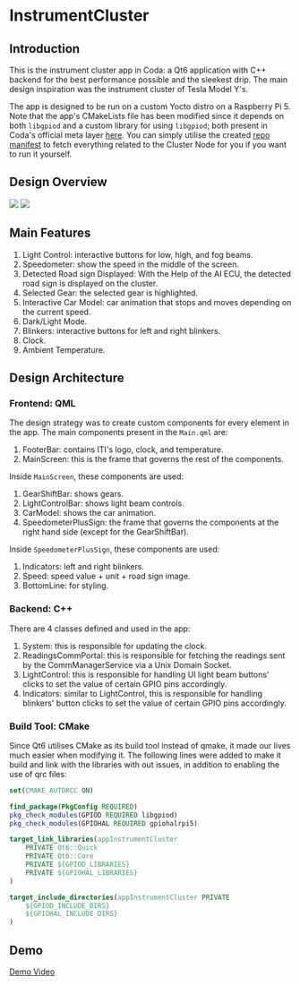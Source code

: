 # InstrumentCluster

## Introduction
This is the instrument cluster app in Coda: a Qt6 application with C++ backend for the best performance possible and the sleekest drip. The main design inspiration was the instrument cluster of Tesla Model Y's. 

The app is designed to be run on a custom Yocto distro on a Raspberry Pi 5. Note that the app's CMakeLists file has been modified since it depends on both `libgpiod` and a custom library for using `libgpiod`; both present in Coda's official meta layer [here](https://github.com/Coda-ITI/meta-coda). You can simply utilise the created [repo manifest](https://github.com/Coda-ITI/cluster_manifest) to fetch everything related to the Cluster Node for you if you want to run it yourself.

## Design Overview
![](./README_Assets/light.png)
![](./README_Assets/dark.png)

## Main Features
1. Light Control: interactive buttons for low, high, and fog beams.
2. Speedometer: show the speed in the middle of the screen.
3. Detected Road sign Displayed: With the Help of the AI ECU, the detected road sign is displayed on the cluster.
4. Selected Gear: the selected gear is highlighted.
5. Interactive Car Model: car animation that stops and moves depending on the current speed.
6. Dark/Light Mode.
7. Blinkers: interactive buttons for left and right blinkers.
8. Clock.
9. Ambient Temperature.

## Design Architecture

### Frontend: QML
The design strategy was to create custom components for every element in the app. The main components present in the `Main.qml` are:
1. FooterBar: contains ITI's logo, clock, and temperature.
2. MainScreen: this is the frame that governs the rest of the components.

Inside `MainScreen`, these components are used:
1. GearShiftBar: shows gears.
2. LightControlBar: shows light beam controls.
3. CarModel: shows the car animation.
4. SpeedometerPlusSign: the frame that governs the components at the right hand side (except for the GearShiftBar).

Inside `SpeedometerPlusSign`, these components are used:
1. Indicators: left and right blinkers.
2. Speed: speed value + unit + road sign image.
3. BottomLine: for styling.

### Backend: C++
There are 4 classes defined and used in the app:
1. System: this is responsible for updating the clock.
2. ReadingsCommPortal: this is responsible for fetching the readings sent by the CommManagerService via a Unix Domain Socket.
3. LightControl: this is responsible for handling UI light beam buttons' clicks to set the value of certain GPIO pins accordingly.
4. Indicators: similar to LightControl, this is responsible for handling blinkers' button clicks to set the value of certain GPIO pins accordingly.

### Build Tool: CMake
Since Qt6 utilises CMake as its build tool instead of qmake, it made our lives much easier when modifying it. The following lines were added to make it build and link with the libraries with out issues, in addition to enabling the use of qrc files:
```cmake
set(CMAKE_AUTORCC ON) 
```

```cmake
find_package(PkgConfig REQUIRED)
pkg_check_modules(GPIOD REQUIRED libgpiod)
pkg_check_modules(GPIOHAL REQUIRED gpiohalrpi5)
```

```cmake
target_link_libraries(appInstrumentCluster
    PRIVATE Qt6::Quick
    PRIVATE Qt6::Core
    PRIVATE ${GPIOD_LIBRARIES}
    PRIVATE ${GPIOHAL_LIBRARIES}
)
```

```cmake
target_include_directories(appInstrumentCluster PRIVATE
    ${GPIOD_INCLUDE_DIRS}
    ${GPIOHAL_INCLUDE_DIRS}
)
```

## Demo
[Demo Video](./README_Assets/socket_demo.mkv)
